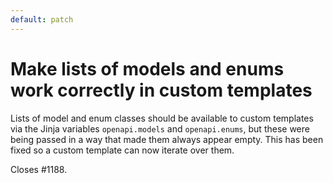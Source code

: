 ```yaml
---
default: patch
---
```


# Make lists of models and enums work correctly in custom templates

Lists of model and enum classes should be available to custom templates via the Jinja
variables `openapi.models` and `openapi.enums`, but these were being passed in a way that made
them always appear empty. This has been fixed so a custom template can now iterate over them.

Closes #1188.
